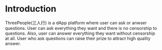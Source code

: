 
# Introduction
ThreePeople(三人行) is a dApp platform where user can ask or anwser questions. User can ask everything they want and there is no censorship to questions. Also, user can answer everything they want without censorship at all. User who ask questions can raise their prize to attract high quality answer.